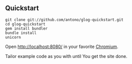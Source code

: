 ## Quickstart

    git clone git://github.com/antono/glog-quickstart.git
    cd glog-quickstart
    gem install bundler
    bundle install
    unicorn

Open [http://localhost:8080/](http://localhost:8080/) in your favorite [Chromium](http://www.chromium.org/).

Tailor example code as you with until You get the site done.

